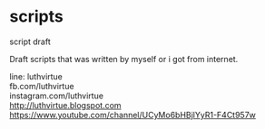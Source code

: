 # scripts
script draft

Draft scripts that was written by myself or i got from internet.

line: luthvirtue
<br>
fb.com/luthvirtue
<br>
instagram.com/luthvirtue
<br>
http://luthvirtue.blogspot.com
<br>
https://www.youtube.com/channel/UCyMo6bHBjlYyR1-F4Ct957w
